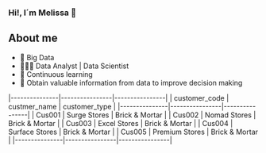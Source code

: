 ### Hi!, I´m Melissa 👋

<!--
**melissamelendezrojano/melissamelendezrojano** is a ✨ _special_ ✨ repository because its `README.md` (this file) appears on your GitHub profile.

Here are some ideas to get you started:

- 🔭 I’m currently working on ...
- 🌱 I’m currently learning ...
- 👯 I’m looking to collaborate on ...
- 🤔 I’m looking for help with ...
- 💬 Ask me about ...
- 📫 How to reach me: ...
- 😄 Pronouns: ...
- ⚡ Fun fact: ...

## My projects
| ![ml project melissa  (1)](https://github.com/melissamelendezrojano/melissamelendezrojano/assets/90320256/78e40d77-031d-414f-8737-5393f188084f)   |
|:-------------:|
| Row 1         |
| Row 2         |
| Row 3         |
-->

## About me
- 🌱 Big Data
- 👩🏻‍💻 Data Analyst | Data Scientist
- 🔭 Continuous learning
- 🎯 Obtain valuable information from data to improve decision making


|---------------|----------------|----------------|
| customer_code | custmer_name   | customer_type  |
|---------------|----------------|----------------|
| Cus001        | Surge Stores   | Brick & Mortar |
| Cus002        | Nomad Stores   | Brick & Mortar |
| Cus003        | Excel Stores   | Brick & Mortar |
| Cus004        | Surface Stores | Brick & Mortar |
| Cus005        | Premium Stores | Brick & Mortar |
|---------------|----------------|----------------|

